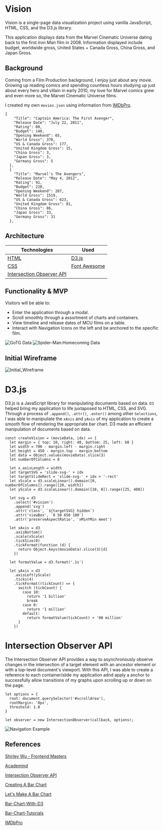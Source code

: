 # Vision

Vision is a single-page data visualization project using vanilla JavaScript, HTML, CSS, and the D3.js library.

This application displays data from the Marvel Cinematic Universe dating back to the first _Iron Man_ film in 2008. Information displayed include budget, worldwide gross, United States + Canada Gross, China Gross, and Japan Gross.

## Background

Coming from a Film Production background, I enjoy just about any movie. Growing up reading comics and spending countless hours studying up just about every hero and villain in early 2010, my love for Marvel comics grew and even more so, the Marvel Cinematic Universe films.

I created my own `movies.json` using information from [IMDbPro](https://pro.imdb.com/).

```
{
    "Title": "Captain America: The First Avenger",
    "Release Date": "July 22, 2011",
    "Rating": 80,
    "Budget": 140,
    "Opening Weekend": 65,
    "World Gross": 370,
    "US & Canada Gross": 177,
    "United Kingdom Gross": 15,
    "China Gross": 3,
    "Japan Gross": 3,
    "Germany Gross": 5
  },
  {
    "Title": "Marvel's The Avengers",
    "Release Date": "May 4, 2012",
    "Rating": 91,
    "Budget": 220,
    "Opening Weekend": 207,
    "World Gross": 1519,
    "US & Canada Gross": 623,
    "United Kingdom Gross": 81,
    "China Gross": 86,
    "Japan Gross": 33,
    "Germany Gross": 31
  },
```

## Architecture

| Technologies                                                                                            | Used                                     |
| ------------------------------------------------------------------------------------------------------- | ---------------------------------------- |
| [HTML](https://developer.mozilla.org/en-US/docs/Web/Guide/HTML/HTML5)                                   | [D3.js](https://d3js.org/)               |
| [CSS](https://www.w3schools.com/css/)                                                                   | [Font Awesome](https://fontawesome.com/) |
| [Intersection Observer API](https://developer.mozilla.org/en-US/docs/Web/API/Intersection_Observer_API) |                                          |

## Functionality & MVP

Visitors will be able to:

- Enter the application through a modal.
- Scroll smoothly through a assortment of charts and containers.
- View timeline and release dates of MCU films on a table.
- Interact with Navigation Icons on the left and be anchored to the specific film.

![GoTG Data](production_img/gotg_example.png)
![Spider-Man:Homecoming Data](production_img/spider-man_example.png)

## Initial Wireframe

![Initial_Wireframe](production_img/initial_wireframe.png)

# D3.js

D3.js is a JavaScript library for manipulating documents based on data. `D3` helped bring my application to life juxtaposed to HTML, CSS, and SVG. Through a process of `.append()`, `.attr()`, `.enter()` among other `Selections`, I was able to manipuilate the `xAxis` and `yAxis` of my application to create a smooth flow of rendering the appropriate bar chart. D3 made an efficient manipulation of documents based on data.

```
const createVision = (movieData, idx) => {
  let margin = { top: 10, right: 40, bottom: 25, left: 60 }
  let width = 700 - margin.left - margin.right
  let height = 450 - margin.top - margin.bottom
  let data = Object.values(movieData).slice(3)
  let numberOfColumns = 8

  let x_axisLength = width
  let targetSVG = 'slide-svg-' + idx
  let targetSlideRect = 'slide-svg-' + idx + '-rect'
  let xScale = d3.scaleLinear().domain([0, numberOfColumns]).range([20, width])
  let yScale = d3.scaleLinear().domain([10, 0]).range([25, 400])

  let svg = d3
    .select('#vision')
    .append('svg')
    .attr('class', `${targetSVG} hidden`)
    .attr('viewBox', `0 50 650 100`)
    .attr('preserveAspectRatio', 'xMinYMin meet')

  let xAxis = d3
    .axisBottom()
    .scale(xScale)
    .tickSize(0)
    .tickFormat(function (d) {
      return Object.keys(movieData).slice(3)[d]
    })

  let formatValue = d3.format('.1s')

  let yAxis = d3
    .axisLeft(yScale)
    .ticks(4)
    .tickFormat((tickCount) => {
      switch (tickCount) {
        case 10:
          return '1 billion'
          break
        case 0:
          return '1 million'
        default:
          return formatValue(tickCount) + '00 million'
      }
    })
```

# Intersection Observer API

The Intersection Observer API provides a way to asynchronously observe changes in the intersection of a target element with an ancestor element or with a top-level document's viewport. With this API, I was able to create a reference to each container/slide my application adnd apply a anchor to successfully allow transitions of my graphs upon scrolling up or down on the page.

```
let options = {
  root: document.querySelector('#scrollArea'),
  rootMargin: '0px',
  threshold: 1.0
}

let observer = new IntersectionObserver(callback, options);
```

![Navigation Example](production_img/nav_column.png)

## References

[Shirley Wu - Frontend Masters](https://frontendmasters.com/courses/d3/)

[Academind](https://www.youtube.com/playlist?list=PL55RiY5tL51r1NlkJLzVhui1S480gnuNG)

[Intersection Observer API](https://developer.mozilla.org/en-US/docs/Web/API/Intersection_Observer_API)

[Creating A Bar Chart](https://codeburst.io/how-i-created-a-bar-chart-using-d3-js-data-visualization-library-7a1f1ee296e5)

[Let's Make A Bar Chart](https://observablehq.com/@d3/lets-make-a-bar-chart)

[Bar-Chart-With-D3](https://www.htmlgoodies.com/beyond/javascript/generate-a-bar-chart-with-d3.js.html)

[Bar-Chart-Tutorials](https://www.youtube.com/watch?v=BDpBAFvdjYo)

[IMDbPro](https://pro.imdb.com/)
